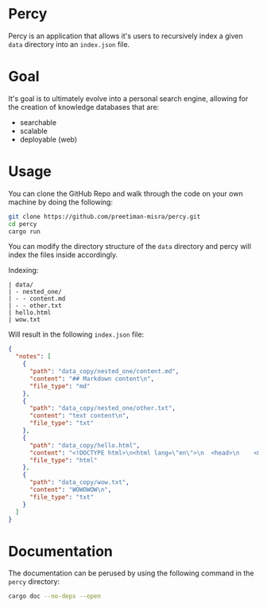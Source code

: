 # Percy

Percy is an application that allows it's users to recursively
index a given `data` directory into an `index.json` file.

# Goal

It's goal is to ultimately evolve into a personal search engine,
allowing for the creation of knowledge databases that are:

- searchable
- scalable
- deployable (web)

# Usage

You can clone the GitHub Repo and walk through the code
on your own machine by doing the following:

```zsh
git clone https://github.com/preetiman-misra/percy.git
cd percy
cargo run
```

You can modify the directory structure of the `data` directory and percy will
index the files inside accordingly.

Indexing:

```
| data/
| - nested_one/
| - - content.md
| - - other.txt
| hello.html
| wow.txt
```

Will result in the following `index.json` file:

```json
{
  "notes": [
    {
      "path": "data_copy/nested_one/content.md",
      "content": "## Markdown content\n",
      "file_type": "md"
    },
    {
      "path": "data_copy/nested_one/other.txt",
      "content": "text content\n",
      "file_type": "txt"
    },
    {
      "path": "data_copy/hello.html",
      "content": "<!DOCTYPE html>\n<html lang=\"en\">\n  <head>\n    <meta charset=\"UTF-8\" />\n    <meta http-equiv=\"X-UA-Compatible\" content=\"IE=edge\" />\n    <meta name=\"viewport\" content=\"width=device-width, initial-scale=1.0\" />\n    <title>Hello</title>\n  </head>\n  <body>\n    <h1>Some HTML</h1>\n  </body>\n</html>\n",
      "file_type": "html"
    },
    {
      "path": "data_copy/wow.txt",
      "content": "WOWOWOW\n",
      "file_type": "txt"
    }
  ]
}
```

# Documentation

The documentation can be perused by using the following command in the `percy` directory:

```zsh
cargo doc --no-deps --open
```

